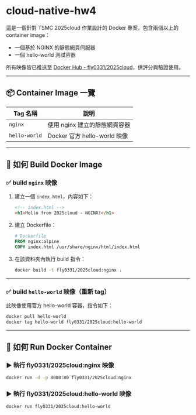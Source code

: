 # cloud-native-hw4

這是一個針對 TSMC 2025cloud 作業設計的 Docker 專案，包含兩個以上的 container image：
- 一個基於 NGINX 的靜態網頁伺服器
- 一個 hello-world 測試容器

所有映像皆已推送至 [Docker Hub - fly0331/2025cloud](https://hub.docker.com/repository/docker/fly0331/2025cloud)，供評分與驗證使用。

---

## 📦 Container Image 一覽

| Tag 名稱         | 說明                          |
|------------------|-------------------------------|
| `nginx`          | 使用 nginx 建立的靜態網頁容器 |
| `hello-world`    | Docker 官方 hello-world 映像  |

---

## 🔨 如何 Build Docker Image

### ✅ build `nginx` 映像

1. 建立一個 `index.html`，內容如下：

    ```html
    <!-- index.html -->
    <h1>Hello from 2025cloud - NGINX!</h1>
    ```

2. 建立 Dockerfile：

    ```Dockerfile
    # Dockerfile
    FROM nginx:alpine
    COPY index.html /usr/share/nginx/html/index.html
    ```

3. 在該資料夾內執行 build 指令：

    ```bash
    docker build -t fly0331/2025cloud:nginx .
    ```

---

### ✅ build `hello-world` 映像（重新 tag）

此映像使用官方 hello-world 容器，指令如下：

```bash
docker pull hello-world
docker tag hello-world fly0331/2025cloud:hello-world
```
---

## 🚀 如何 Run Docker Container

### ▶️ 執行 fly0331/2025cloud:nginx 映像

```bash
docker run -d -p 8080:80 fly0331/2025cloud:nginx
```

### ▶️ 執行 fly0331/2025cloud:hello-world 映像


```bash
docker run fly0331/2025cloud:hello-world
```


